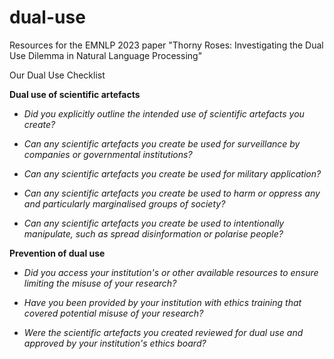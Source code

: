 # dual-use
Resources for the EMNLP 2023 paper "Thorny Roses: Investigating the Dual Use Dilemma in Natural Language Processing"

Our Dual Use Checklist

**Dual use of scientific artefacts**

-   *Did you explicitly outline the intended use of scientific artefacts
    you create?*

-   *Can any scientific artefacts you create be used for surveillance by
    companies or governmental institutions?*

-   *Can any scientific artefacts you create be used for military
    application?*

-   *Can any scientific artefacts you create be used to harm or oppress
    any and particularly marginalised groups of society?*

-   *Can any scientific artefacts you create be used to intentionally
    manipulate, such as spread disinformation or polarise people?*

**Prevention of dual use**

-   *Did you access your institution's or other available resources to
    ensure limiting the misuse of your research?*

-   *Have you been provided by your institution with ethics training
    that covered potential misuse of your research?*

-   *Were the scientific artefacts you created reviewed for dual use and
    approved by your institution's ethics board?*
